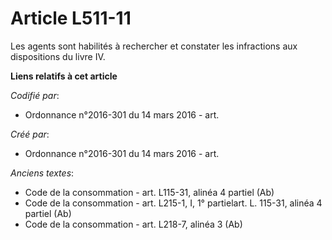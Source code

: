 # Article L511-11

Les agents sont habilités à rechercher et constater les infractions aux dispositions du livre IV.

**Liens relatifs à cet article**

_Codifié par_:

  - Ordonnance n°2016-301 du 14 mars 2016 - art.

_Créé par_:

  - Ordonnance n°2016-301 du 14 mars 2016 - art.

_Anciens textes_:

  - Code de la consommation - art. L115-31, alinéa 4 partiel (Ab)
  - Code de la consommation - art. L215-1, I, 1° partielart. L. 115-31, alinéa 4 partiel (Ab)
  - Code de la consommation - art. L218-7, alinéa 3 (Ab)
